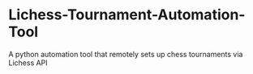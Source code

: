 # Lichess-Tournament-Automation-Tool
A python automation tool that remotely sets up chess tournaments via Lichess API
